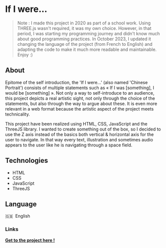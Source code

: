 # If I were...

> Note : I made this project in 2020 as part of a school work. Using THREE.js wasn't required, it was my own choice. However, in that period, I was starting my programming journey and didn't know much about good programming practices. In October 2023, I updated it changing the language of the project (from French to English) and adapting the code to make it much more readable and maintainable. Enjoy :)

## About

Epitome of the self introduction, the 'If I were...' (also named 'Chinese Portrait') consists of multiple statements such as « If I was [something], I would be [something] ». Not only a way to self-introduce to an audience, this project depicts a real artistic sight, not only through the choice of the statements, but also through the way to argue about these. It is even more relevant in a web format because the artistic aspect of the project meets technicality.

This project have been realized using HTML, CSS, JavaScript and the ThreeJS library. I wanted to create something out of the box, so I decided to use the Z axis instead of the basics both vertical & horizontal axis for the user to navigate. In that way every text, illustration and sometimes audio appears to the user like he is navigating through a space field.

## Technologies

* HTML
* CSS
* JavaScript
* ThreeJS

## Language

🇬🇧 &nbsp;English

### Links

**[Get to the project here !](https://loice5.github.io/Chinese_Portrait/)**